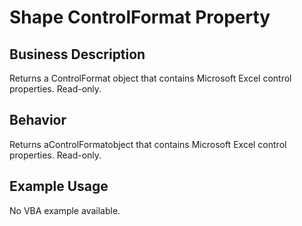# Shape ControlFormat Property

## Business Description
Returns a ControlFormat object that contains Microsoft Excel control properties. Read-only.

## Behavior
Returns aControlFormatobject that contains Microsoft Excel control properties. Read-only.

## Example Usage
No VBA example available.